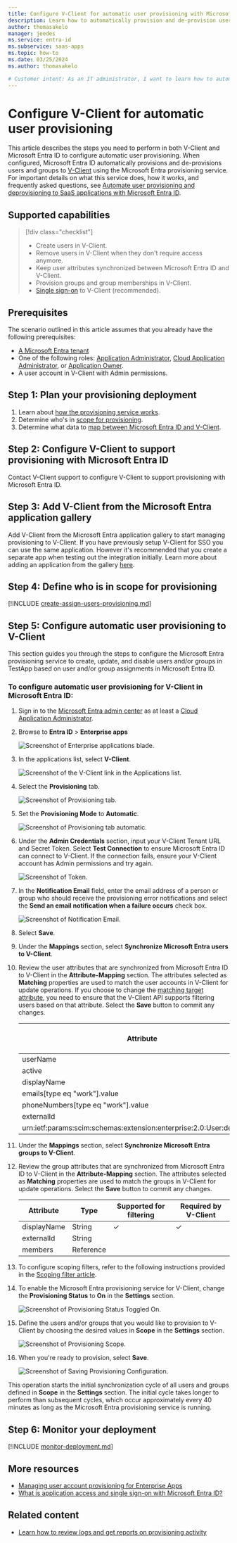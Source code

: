 ```yaml
---
title: Configure V-Client for automatic user provisioning with Microsoft Entra ID
description: Learn how to automatically provision and de-provision user accounts from Microsoft Entra ID to V-Client.
author: thomasakelo
manager: jeedes
ms.service: entra-id
ms.subservice: saas-apps
ms.topic: how-to
ms.date: 03/25/2024
ms.author: thomasakelo

# Customer intent: As an IT administrator, I want to learn how to automatically provision and deprovision user accounts from Microsoft Entra ID to V-Client so that I can streamline the user management process and ensure that users have the appropriate access to V-Client.
---
```


# Configure V-Client for automatic user provisioning

This article describes the steps you need to perform in both V-Client and Microsoft Entra ID to configure automatic user provisioning. When configured, Microsoft Entra ID automatically provisions and de-provisions users and groups to [V-Client](https://www.amiya.co.jp/solutions/verona) using the Microsoft Entra provisioning service. For important details on what this service does, how it works, and frequently asked questions, see [Automate user provisioning and deprovisioning to SaaS applications with Microsoft Entra ID](~/identity/app-provisioning/user-provisioning.md). 


## Supported capabilities
> [!div class="checklist"]
> * Create users in V-Client.
> * Remove users in V-Client when they don't require access anymore.
> * Keep user attributes synchronized between Microsoft Entra ID and V-Client.
> * Provision groups and group memberships in V-Client.
> * [Single sign-on](v-client-tutorial.md) to V-Client (recommended).

## Prerequisites

The scenario outlined in this article assumes that you already have the following prerequisites:

* [A Microsoft Entra tenant](~/identity-platform/quickstart-create-new-tenant.md) 
* One of the following roles: [Application Administrator](/entra/identity/role-based-access-control/permissions-reference#application-administrator), [Cloud Application Administrator](/entra/identity/role-based-access-control/permissions-reference#cloud-application-administrator), or [Application Owner](/entra/fundamentals/users-default-permissions#owned-enterprise-applications).
* A user account in V-Client with Admin permissions.

## Step 1: Plan your provisioning deployment
1. Learn about [how the provisioning service works](~/identity/app-provisioning/user-provisioning.md).
1. Determine who's in [scope for provisioning](~/identity/app-provisioning/define-conditional-rules-for-provisioning-user-accounts.md).
1. Determine what data to [map between Microsoft Entra ID and V-Client](~/identity/app-provisioning/customize-application-attributes.md).

<a name='step-2-configure-v-client-to-support-provisioning-with-azure-ad'></a>

## Step 2: Configure V-Client to support provisioning with Microsoft Entra ID
Contact V-Client support to configure V-Client to support provisioning with Microsoft Entra ID.

<a name='step-3-add-v-client-from-the-azure-ad-application-gallery'></a>

## Step 3: Add V-Client from the Microsoft Entra application gallery

Add V-Client from the Microsoft Entra application gallery to start managing provisioning to V-Client. If you have previously setup V-Client for SSO you can use the same application. However it's recommended that you create a separate app when testing out the integration initially. Learn more about adding an application from the gallery [here](~/identity/enterprise-apps/add-application-portal.md). 

## Step 4: Define who is in scope for provisioning 

[!INCLUDE [create-assign-users-provisioning.md](~/identity/saas-apps/includes/create-assign-users-provisioning.md)]

## Step 5: Configure automatic user provisioning to V-Client 

This section guides you through the steps to configure the Microsoft Entra provisioning service to create, update, and disable users and/or groups in TestApp based on user and/or group assignments in Microsoft Entra ID.

<a name='to-configure-automatic-user-provisioning-for-v-client-in-azure-ad'></a>

### To configure automatic user provisioning for V-Client in Microsoft Entra ID:

1. Sign in to the [Microsoft Entra admin center](https://entra.microsoft.com) as at least a [Cloud Application Administrator](~/identity/role-based-access-control/permissions-reference.md#cloud-application-administrator).
1. Browse to **Entra ID** > **Enterprise apps**

	![Screenshot of Enterprise applications blade.](common/enterprise-applications.png)

1. In the applications list, select **V-Client**.

	![Screenshot of the V-Client link in the Applications list.](common/all-applications.png)

1. Select the **Provisioning** tab.

	![Screenshot of Provisioning tab.](common/provisioning.png)

1. Set the **Provisioning Mode** to **Automatic**.

	![Screenshot of Provisioning tab automatic.](common/provisioning-automatic.png)

1. Under the **Admin Credentials** section, input your V-Client Tenant URL and Secret Token. Select **Test Connection** to ensure Microsoft Entra ID can connect to V-Client. If the connection fails, ensure your V-Client account has Admin permissions and try again.

 	![Screenshot of Token.](common/provisioning-testconnection-tenanturltoken.png)

1. In the **Notification Email** field, enter the email address of a person or group who should receive the provisioning error notifications and select the **Send an email notification when a failure occurs** check box.

	![Screenshot of Notification Email.](common/provisioning-notification-email.png)

1. Select **Save**.

1. Under the **Mappings** section, select **Synchronize Microsoft Entra users to V-Client**.

1. Review the user attributes that are synchronized from Microsoft Entra ID to V-Client in the **Attribute-Mapping** section. The attributes selected as **Matching** properties are used to match the user accounts in V-Client for update operations. If you choose to change the [matching target attribute](~/identity/app-provisioning/customize-application-attributes.md), you need to ensure that the V-Client API supports filtering users based on that attribute. Select the **Save** button to commit any changes.

   |Attribute|Type|Supported for filtering|Required by V-Client|
   |---|---|---|---|
   |userName|String|&check;|&check;
   |active|Boolean||&check;
   |displayName|String||&check;
   |emails[type eq "work"].value|String||&check;
   |phoneNumbers[type eq "work"].value|String||
   |externalId|String||&check;
   |urn:ietf:params:scim:schemas:extension:enterprise:2.0:User:department|String||


1. Under the **Mappings** section, select **Synchronize Microsoft Entra groups to V-Client**.

1. Review the group attributes that are synchronized from Microsoft Entra ID to V-Client in the **Attribute-Mapping** section. The attributes selected as **Matching** properties are used to match the groups in V-Client for update operations. Select the **Save** button to commit any changes.

   |Attribute|Type|Supported for filtering|Required by V-Client|
   |---|---|---|---|
   |displayName|String|&check;|&check;
   |externalId|String||
   |members|Reference||
   
1. To configure scoping filters, refer to the following instructions provided in the [Scoping filter  article](~/identity/app-provisioning/define-conditional-rules-for-provisioning-user-accounts.md).

1. To enable the Microsoft Entra provisioning service for V-Client, change the **Provisioning Status** to **On** in the **Settings** section.

	![Screenshot of Provisioning Status Toggled On.](common/provisioning-toggle-on.png)

1. Define the users and/or groups that you would like to provision to V-Client by choosing the desired values in **Scope** in the **Settings** section.

	![Screenshot of Provisioning Scope.](common/provisioning-scope.png)

1. When you're ready to provision, select **Save**.

	![Screenshot of Saving Provisioning Configuration.](common/provisioning-configuration-save.png)

This operation starts the initial synchronization cycle of all users and groups defined in **Scope** in the **Settings** section. The initial cycle takes longer to perform than subsequent cycles, which occur approximately every 40 minutes as long as the Microsoft Entra provisioning service is running. 

## Step 6: Monitor your deployment

[!INCLUDE [monitor-deployment.md](~/identity/saas-apps/includes/monitor-deployment.md)]

## More resources

* [Managing user account provisioning for Enterprise Apps](~/identity/app-provisioning/configure-automatic-user-provisioning-portal.md)
* [What is application access and single sign-on with Microsoft Entra ID?](~/identity/enterprise-apps/what-is-single-sign-on.md)

## Related content

* [Learn how to review logs and get reports on provisioning activity](~/identity/app-provisioning/check-status-user-account-provisioning.md)
